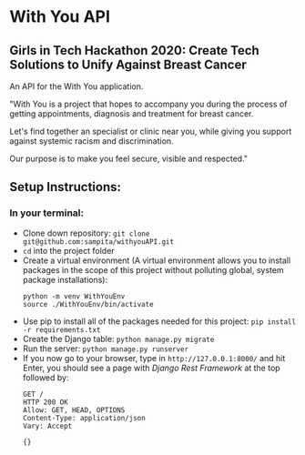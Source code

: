 # With You API


## Girls in Tech Hackathon 2020: Create Tech Solutions to Unify Against Breast Cancer

An API for the With You application.

"With You is a project that hopes to accompany you during the process of getting appointments, diagnosis and treatment for breast cancer.

Let's find together an specialist or clinic near you, while giving you support against systemic racism and discrimination.

Our purpose is to make you feel secure, visible and respected."

## Setup Instructions:

### In your terminal:
- Clone down repository: `git clone git@github.com:sampita/withyouAPI.git`
- `cd` into the project folder
- Create a virtual environment (A virtual environment allows you to install packages in the scope of this project without polluting global, system package installations):
   ```
   python -m venv WithYouEnv
   source ./WithYouEnv/bin/activate
   ```
- Use pip to install all of the packages needed for this project:
   `pip install -r requirements.txt`
- Create the Django table: `python manage.py migrate`
- Run the server: `python manage.py runserver`
- If you now go to your browser, type in `http://127.0.0.1:8000/` and hit Enter, you should see a page with *Django Rest Framework* at the top followed by:
   ```
   GET /
   HTTP 200 OK
   Allow: GET, HEAD, OPTIONS
   Content-Type: application/json
   Vary: Accept
   
   {}
   ```
